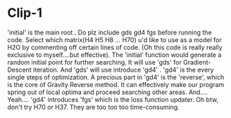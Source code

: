# Clip-1
'initial' is the main root . Do plz include gds gd4 fgs before running the code.
Select which matrix(H4 H5 H8 ... H70) u'd like to use as a model for H2O by commenting off certain lines of code.
(Oh this code is really really exclusive to myself....but effective).
The 'initial' function would generate a random initial point for further searching.
It will use 'gds' for Gradient-Descent iteration.
And 'gds' will use introduce 'gd4' .
'gd4' is the every single steps of optimization.
A precious part in 'gd4' is the 'reverse', which is the core of Gravity Reverse method.
It can effectively make our program spring out of local optima and proceed searching other areas.
And....
Yeah.... 'gd4' introduces 'fgs' which is the loss function updater.
Oh btw, don't try H70 or H37. They are too too too time-consuming.
